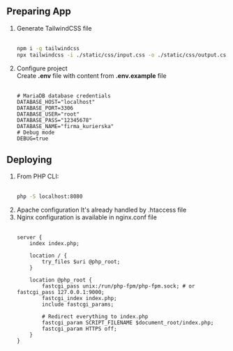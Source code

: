 ## Preparing App
1. Generate TailwindCSS file<br><br>
    ```bash
    npm i -g tailwindcss
    npx tailwindcss -i ./static/css/input.css -o ./static/css/output.css
    ```
2. Configure project
    <br>Create **.env** file with content from **.env.example** file<br><br>
    ```dotenv
    # MariaDB database credentials
    DATABASE_HOST="localhost"
    DATABASE_PORT=3306
    DATABASE_USER="root"
    DATABASE_PASS="12345678"
    DATABASE_NAME="firma_kurierska"
    # Debug mode
    DEBUG=true
    ```

## Deploying
1. From PHP CLI:<br><br>
    ```bash
    php -S localhost:8080
    ```
2. Apache configuration It's already handled by .htaccess file
3. Nginx configuration is available in nginx.conf file<br><br>
    ```nginx configuration
    server {
        index index.php;
    
        location / {
            try_files $uri @php_root;
        }
    
        location @php_root {
            fastcgi_pass unix:/run/php-fpm/php-fpm.sock; # or fastcgi_pass 127.0.0.1:9000;
            fastcgi_index index.php;
            include fastcgi_params;
    
            # Redirect everything to index.php
            fastcgi_param SCRIPT_FILENAME $document_root/index.php;
            fastcgi_param HTTPS off;
        }
    }
    ```

